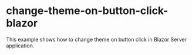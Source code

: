 # change-theme-on-button-click-blazor
This example shows how to change theme on button click in Blazor Server application.
